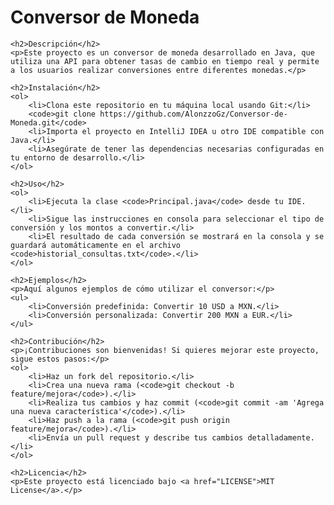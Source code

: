 <!DOCTYPE html>
<html lang="es">
<head>
    <meta charset="UTF-8">
    <meta name="viewport" content="width=device-width, initial-scale=1.0">
    <title>Conversor de Moneda</title>
</head>
<body>
    <h1>Conversor de Moneda</h1>

    <h2>Descripción</h2>
    <p>Este proyecto es un conversor de moneda desarrollado en Java, que utiliza una API para obtener tasas de cambio en tiempo real y permite a los usuarios realizar conversiones entre diferentes monedas.</p>

    <h2>Instalación</h2>
    <ol>
        <li>Clona este repositorio en tu máquina local usando Git:</li>
        <code>git clone https://github.com/AlonzzoGz/Conversor-de-Moneda.git</code>
        <li>Importa el proyecto en IntelliJ IDEA u otro IDE compatible con Java.</li>
        <li>Asegúrate de tener las dependencias necesarias configuradas en tu entorno de desarrollo.</li>
    </ol>

    <h2>Uso</h2>
    <ol>
        <li>Ejecuta la clase <code>Principal.java</code> desde tu IDE.</li>
        <li>Sigue las instrucciones en consola para seleccionar el tipo de conversión y los montos a convertir.</li>
        <li>El resultado de cada conversión se mostrará en la consola y se guardará automáticamente en el archivo <code>historial_consultas.txt</code>.</li>
    </ol>

    <h2>Ejemplos</h2>
    <p>Aquí algunos ejemplos de cómo utilizar el conversor:</p>
    <ul>
        <li>Conversión predefinida: Convertir 10 USD a MXN.</li>
        <li>Conversión personalizada: Convertir 200 MXN a EUR.</li>
    </ul>

    <h2>Contribución</h2>
    <p>¡Contribuciones son bienvenidas! Si quieres mejorar este proyecto, sigue estos pasos:</p>
    <ol>
        <li>Haz un fork del repositorio.</li>
        <li>Crea una nueva rama (<code>git checkout -b feature/mejora</code>).</li>
        <li>Realiza tus cambios y haz commit (<code>git commit -am 'Agrega una nueva característica'</code>).</li>
        <li>Haz push a la rama (<code>git push origin feature/mejora</code>).</li>
        <li>Envía un pull request y describe tus cambios detalladamente.</li>
    </ol>

    <h2>Licencia</h2>
    <p>Este proyecto está licenciado bajo <a href="LICENSE">MIT License</a>.</p>
</body>
</html>

